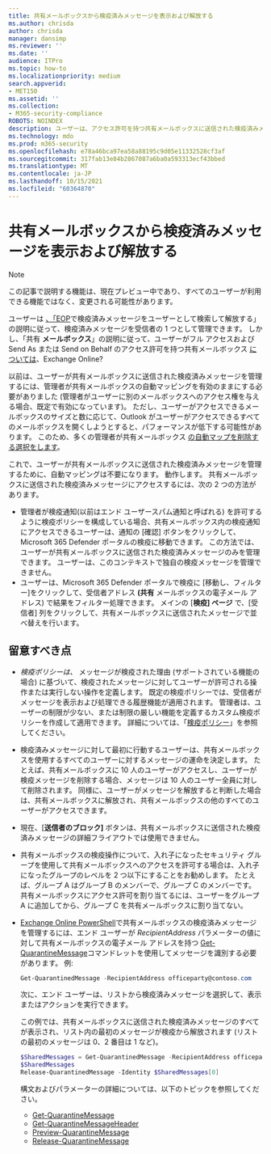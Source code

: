 ```yaml
---
title: 共有メールボックスから検疫済みメッセージを表示および解放する
ms.author: chrisda
author: chrisda
manager: dansimp
ms.reviewer: ''
ms.date: ''
audience: ITPro
ms.topic: how-to
ms.localizationpriority: medium
search.appverid:
- MET150
ms.assetid: ''
ms.collection:
- M365-security-compliance
ROBOTS: NOINDEX
description: ユーザーは、アクセス許可を持つ共有メールボックスに送信された検疫済みメッセージを表示および処理する方法について説明します。
ms.technology: mdo
ms.prod: m365-security
ms.openlocfilehash: e78a46bca97ea58a88195c9d05e11332528cf3af
ms.sourcegitcommit: 317fab13e84b2867087a6ba0a593313ecf43bbed
ms.translationtype: MT
ms.contentlocale: ja-JP
ms.lasthandoff: 10/15/2021
ms.locfileid: "60364870"
---
```

# <a name="view-and-release-quarantined-messages-from-shared-mailboxes"></a>共有メールボックスから検疫済みメッセージを表示および解放する

> [!NOTE]
> この記事で説明する機能は、現在プレビュー中であり、すべてのユーザーが利用できる機能ではなく、変更される可能性があります。

ユーザーは [、「EOP](find-and-release-quarantined-messages-as-a-user.md)で検疫済みメッセージをユーザーとして検索して解放する」の説明に従って、検疫済みメッセージを受信者の 1 つとして管理できます。 しかし、「共有 **メールボックス**」の説明に従って、ユーザーがフル アクセスおよび Send As または Send on Behalf のアクセス許可を持つ共有メールボックス [については](/exchange/collaboration-exo/shared-mailboxes)、Exchange Online?

以前は、ユーザーが共有メールボックスに送信された検疫済みメッセージを管理するには、管理者が共有メールボックスの自動マッピングを有効のままにする必要がありました (管理者がユーザーに別のメールボックスへのアクセス権を与える場合、既定で有効になっています)。 ただし、ユーザーがアクセスできるメールボックスのサイズと数に応じて、Outlook がユーザーがアクセスできるすべてのメールボックスを開くしようとすると、パフォーマンスが低下する可能性があります。 このため、多くの管理者が共有メールボックス [の自動マップを削除する選択をします](/outlook/troubleshoot/profiles-and-accounts/remove-automapping-for-shared-mailbox)。

これで、ユーザーが共有メールボックスに送信された検疫済みメッセージを管理するために、自動マッピングは不要になります。 動作します。 共有メールボックスに送信された検疫済みメッセージにアクセスするには、次の 2 つの方法があります。

- 管理者が検疫通知[](quarantine-policies.md)(以前はエンド ユーザースパム通知と呼ばれる) を許可するように検疫ポリシーを構成している場合、共有メールボックス内の検疫通知にアクセスできるユーザーは、通知の [確認] ボタンをクリックして、Microsoft 365 Defender ポータルの検疫に移動できます。 この方法では、ユーザーが共有メールボックスに送信された検疫済みメッセージのみを管理できます。 ユーザーは、このコンテキストで独自の検疫メッセージを管理できません。
- ユーザーは、Microsoft 365 Defender ポータルで検疫に [移動し、[](find-and-release-quarantined-messages-as-a-user.md)フィルター]をクリックして、受信者アドレス **(共有** メールボックスの電子メール アドレス) で結果をフィルター処理できます。 メインの [**検疫] ページ** で、[受信者] 列をクリックして、共有メールボックスに送信されたメッセージで並べ替えを行います。

## <a name="things-to-keep-in-mind"></a>留意すべき点

- _検疫ポリシーは、_ メッセージが検疫された理由 (サポートされている機能の場合) に基づいて、検疫されたメッセージに対してユーザーが許可される操作または実行しない操作を定義します。 既定の検疫ポリシーでは、受信者がメッセージを表示および処理できる履歴機能が適用されます。 管理者は、ユーザーの制限が少ない、または制限の厳しい機能を定義するカスタム検疫ポリシーを作成して適用できます。 詳細については、「[検疫ポリシー](quarantine-policies.md)」を参照してください。

- 検疫済みメッセージに対して最初に行動するユーザーは、共有メールボックスを使用するすべてのユーザーに対するメッセージの運命を決定します。 たとえば、共有メールボックスに 10 人のユーザーがアクセスし、ユーザーが検疫メッセージを削除する場合、メッセージは 10 人のユーザー全員に対して削除されます。 同様に、ユーザーがメッセージを解放すると判断した場合は、共有メールボックスに解放され、共有メールボックスの他のすべてのユーザーがアクセスできます。

- 現在、[**送信者のブロック]** ボタンは、共有メールボックスに送信された検疫済みメッセージの詳細フライアウトでは使用できません。

- 共有メールボックスの検疫操作について、入れ子になったセキュリティ グループを使用して共有メールボックスへのアクセスを許可する場合は、入れ子になったグループのレベルを 2 つ以下にすることをお勧めします。 たとえば、グループ A はグループ B のメンバーで、グループ C のメンバーです。共有メールボックスにアクセス許可を割り当てるには、ユーザーをグループ A に追加してから、グループ C を共有メールボックスに割り当てない。  

- [Exchange Online PowerShell](/powershell/exchange/connect-to-exchange-online-powershell)で共有メールボックスの検疫済みメッセージを管理するには、エンド ユーザーが _RecipientAddress_ パラメーターの値に対して共有メールボックスの電子メール アドレスを持つ [Get-QuarantineMessage](/powershell/module/exchange/get-quarantinemessage)コマンドレットを使用してメッセージを識別する必要があります。 例:

  ```powershell
  Get-QuarantinedMessage -RecipientAddress officeparty@contoso.com
  ```

  次に、エンド ユーザーは、リストから検疫済みメッセージを選択して、表示またはアクションを実行できます。

  この例では、共有メールボックスに送信された検疫済みメッセージのすべてが表示され、リスト内の最初のメッセージが検疫から解放されます (リストの最初のメッセージは 0、2 番目は 1 など)。

  ```powershell
  $SharedMessages = Get-QuarantinedMessage -RecipientAddress officeparty@contoso.com | select -ExpandProperty Identity
  $SharedMessages
  Release-QuarantinedMessage -Identity $SharedMessages[0]
  ```

  構文およびパラメーターの詳細については、以下のトピックを参照してください。

  - [Get-QuarantineMessage](/powershell/module/exchange/get-quarantinemessage)
  - [Get-QuarantineMessageHeader](/powershell/module/exchange/get-quarantinemessageheader)
  - [Preview-QuarantineMessage](/powershell/module/exchange/preview-quarantinemessage)
  - [Release-QuarantineMessage](/powershell/module/exchange/release-quarantinemessage)
